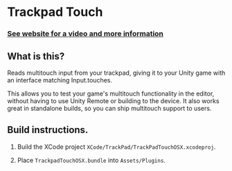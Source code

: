# Trackpad Touch

### [See website for a video and more information](https://kev.town/trackpadtouch/)

## What is this?

Reads multitouch input from your trackpad, giving it to your Unity game with an interface matching Input.touches.

This allows you to test your game's multitouch functionality in the editor, without having to use Unity Remote or building to the device. It also works great in standalone builds, so you can ship multitouch support to users.

## Build instructions.

1. Build the XCode project `XCode/TrackPad/TrackPadTouchOSX.xcodeproj`.

2. Place `TrackpadTouchOSX.bundle` into `Assets/Plugins`.
